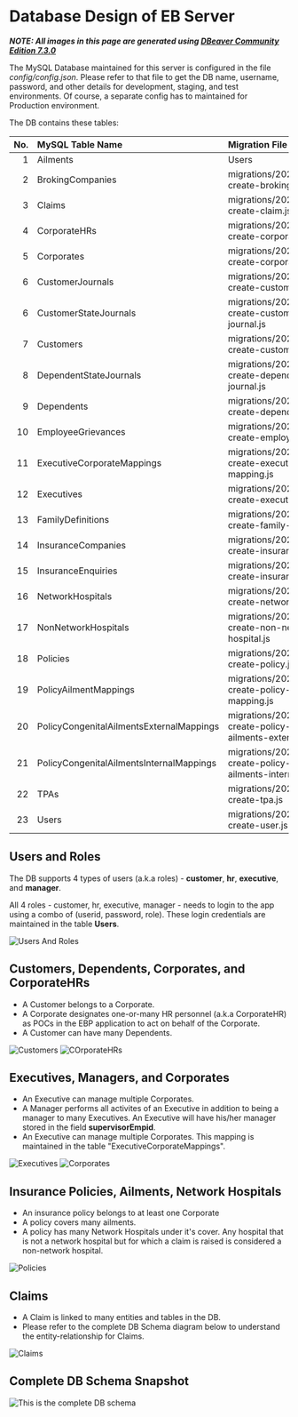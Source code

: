 # Database Design of EB Server

_**NOTE: All images in this page are generated using [DBeaver Community Edition 7.3.0](https://dbeaver.io/download/)**_

The MySQL Database maintained for this server is configured in the file _config/config.json_. Please refer to that file to get the DB name, username, password, and other details for development, staging, and test environments. Of course, a separate config has to maintained for Production environment.

The DB contains these tables:

| No. | MySQL Table Name | Migration File | Model File |
|---: |:--- |:--- |:--- |
| 1 | Ailments | Users | migrations/20200505042941-create-user.js | models/user,js |
| 2 | BrokingCompanies | migrations/20200506111806-create-broking-company.js | models/brokingcompany.js |
| 3 | Claims | migrations/20200512013132-create-claim.js | models/claim.js |
| 4 | CorporateHRs | migrations/20200511163726-create-corporate-hr.js | models/corporatehr.js |
| 5 | Corporates | migrations/20200508123838-create-corporate.js | models/corporate.js  |
| 6 | CustomerJournals| migrations/20200613073520-create-customer-journal.js | models/customerjournal.js |
| 6 | CustomerStateJournals| migrations/20200825133442-create-customer-state-journal.js | models/customerstatejournal.js |
| 7 | Customers | migrations/20200510025556-create-customer.js | models/customer.js |
| 8 | DependentStateJournals| migrations/20200825133530-create-dependent-state-journal.js | models/dependentstatejournal.js |
| 9 | Dependents | migrations/20200510080741-create-dependent.js | models/dependent.js |
| 10 | EmployeeGrievances | migrations/20200909104446-create-employee-grievance.js | models/employeegrievance.js |
| 11 | ExecutiveCorporateMappings | migrations/20200508123845-create-executive-corporate-mapping.js | models/executiveCorporateMapping.js |
| 12 | Executives | migrations/20200506134702-create-executive.js | models/executive.js |
| 13 | FamilyDefinitions| migrations/20200511163650-create-family-definition.js | models/familydefinition.js |
| 14 | InsuranceCompanies | migrations/20200510022205-create-insurance-company.js | models/insuranceCompany.js |
| 15 | InsuranceEnquiries | migrations/20200909104507-create-insurance-enquiry.js | models/insuranceenquiry.js |
| 16 | NetworkHospitals | migrations/20200511144345-create-network-hospital.js | models/networkHospital.js |
| 17 | NonNetworkHospitals | migrations/20200511144355-create-non-network-hospital.js | models/nonNetworkHospital.js |
| 18 | Policies | migrations/20200510133049-create-policy.js | models/policy.js |
| 19 | PolicyAilmentMappings | migrations/20200511144353-create-policy-ailment-mapping.js | models/policyAilmentMapping.js |
| 20 | PolicyCongenitalAilmentsExternalMappings | migrations/20200513152238-create-policy-congenital-ailments-external-mapping.js | models/policycongenitalailmentsexternalmapping.js |
| 21 | PolicyCongenitalAilmentsInternalMappings | migrations/20200513152146-create-policy-congenital-ailments-internal-mapping.js | models/policycongenitalailmentsinternalmapping.js |
| 22 | TPAs | migrations/20200509190122-create-tpa.js | models/tpa.js |
| 23 | Users | migrations/20200505042941-create-user.js | models/user,js |


## Users and Roles
The DB supports 4 types of users (a.k.a roles) - **customer**, **hr**, **executive**, and **manager**.

All 4 roles - customer, hr, executive, manager - needs to login to the app using a combo of (userid, password, role). These login credentials are maintained in the table **Users**.

![Users And Roles](images/users_and_roles.png?raw=true "Users and Roles")

## Customers, Dependents, Corporates, and CorporateHRs
- A Customer belongs to a Corporate.
- A Corporate designates one-or-many HR personnel (a.k.a CorporateHR) as POCs in the EBP application to act on behalf of the Corporate.
- A Customer can have many Dependents.

![Customers](images/customers.png?raw=true "Customers, Dependents, Corporates, and CorporateHRs")
![COrporateHRs](images/corporatehrs.png?raw=true "Customers, Dependents, Corporates, and CorporateHRs")

## Executives, Managers, and Corporates
- An Executive can manage multiple Corporates.
- A Manager performs all activites of an Executive in addition to being a manager to many Executives. An Executive will have his/her manager stored in the field **supervisorEmpid**.
- An Executive can manage multiple Corporates. This mapping is maintained in the table "ExecutiveCorporateMappings".

![Executives](images/executives.png?raw=true "Executives, Managers")
![Corporates](images/corporates.png?raw=true "Corporates")

## Insurance Policies, Ailments, Network Hospitals
- An insurance policy belongs to at least one Corporate
- A policy covers many ailments.
- A policy has many Network Hospitals under it's cover. Any hospital that is not a network hospital but for which a claim is raised  is considered a non-network hospital. 

![Policies](images/policies.png?raw=true "Policies")

## Claims
- A Claim is linked to many entities and tables in the DB.
- Please refer to the complete DB Schema diagram below to understand the entity-relationship for Claims.

![Claims](images/claims.png?raw=true "Claims")

## Complete DB Schema Snapshot
![This is the complete DB schema](images/complete_db_schema.png?raw=true "Complete DB Schema")
